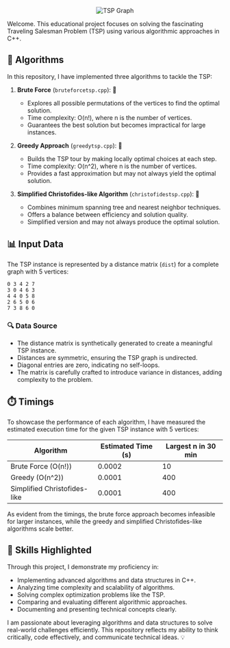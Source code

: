 <p align="center">
  <img src="https://i.imgur.com/KsEZNGl.mp4" alt="TSP Graph">
</p>

Welcome. This educational project focuses on solving the fascinating Traveling Salesman Problem (TSP) using various algorithmic approaches in C++.

## 🚀 Algorithms

In this repository, I have implemented three algorithms to tackle the TSP:

1. **Brute Force** (`bruteforcetsp.cpp`): 💪
   - Explores all possible permutations of the vertices to find the optimal solution.
   - Time complexity: O(n!), where n is the number of vertices.
   - Guarantees the best solution but becomes impractical for large instances.

2. **Greedy Approach** (`greedytsp.cpp`): 🧩
   - Builds the TSP tour by making locally optimal choices at each step.
   - Time complexity: O(n^2), where n is the number of vertices.
   - Provides a fast approximation but may not always yield the optimal solution.

3. **Simplified Christofides-like Algorithm** (`christofidestsp.cpp`): 🌿
   - Combines minimum spanning tree and nearest neighbor techniques.
   - Offers a balance between efficiency and solution quality.
   - Simplified version and may not always produce the optimal solution.
  
## 📊 Input Data

The TSP instance is represented by a distance matrix (`dist`) for a complete graph with 5 vertices:

```
0 3 4 2 7
3 0 4 6 3
4 4 0 5 8
2 6 5 0 6
7 3 8 6 0
```

### 🔍 Data Source

- The distance matrix is synthetically generated to create a meaningful TSP instance.
- Distances are symmetric, ensuring the TSP graph is undirected.
- Diagonal entries are zero, indicating no self-loops.
- The matrix is carefully crafted to introduce variance in distances, adding complexity to the problem.

## ⏱️ Timings

To showcase the performance of each algorithm, I have measured the estimated execution time for the given TSP instance with 5 vertices:

| Algorithm           | Estimated Time (s) | Largest n in 30 min |
|---------------------|--------------------|--------------------|
| Brute Force (O(n!)) | 0.0002             | 10                 |
| Greedy (O(n^2))     | 0.0001             | 400                |
| Simplified Christofides-like | 0.0001   | 400                |

As evident from the timings, the brute force approach becomes infeasible for larger instances, while the greedy and simplified Christofides-like algorithms scale better.

## 🌟 Skills Highlighted

Through this project, I demonstrate my proficiency in:

- Implementing advanced algorithms and data structures in C++. 
- Analyzing time complexity and scalability of algorithms. 
- Solving complex optimization problems like the TSP. 
- Comparing and evaluating different algorithmic approaches. 
- Documenting and presenting technical concepts clearly. 

I am passionate about leveraging algorithms and data structures to solve real-world challenges efficiently. This repository reflects my ability to think critically, code effectively, and communicate technical ideas. 💡
